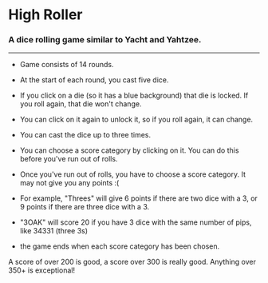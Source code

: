 # High Roller

### A dice rolling game similar to Yacht and Yahtzee.

---

- Game consists of 14 rounds.

- At the start of each round, you cast five dice.

- If you click on a die (so it has a blue background) that die is locked. If you roll again, that die won't change.

- You can click on it again to unlock it, so if you roll again, it can change.

- You can cast the dice up to three times.

- You can choose a score category by clicking on it. You can do this before you've run out of rolls.

- Once you've run out of rolls, you have to choose a score category. It may not give you any points :(

- For example, "Threes" will give 6 points if there are two dice with a 3, or 9 points if there are three dice with a 3.

- "3OAK" will score 20 if you have 3 dice with the same number of pips, like 34331 (three 3s)

- the game ends when each score category has been chosen.

A score of over 200 is good, a score over 300 is really good. Anything over 350+ is exceptional!
